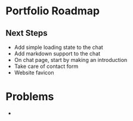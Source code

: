 # Portfolio Roadmap

## Next Steps

- Add simple loading state to the chat
- Add markdown support to the chat
- On chat page, start by making an introduction
- Take care of contact form
- Website favicon

# Problems

-
